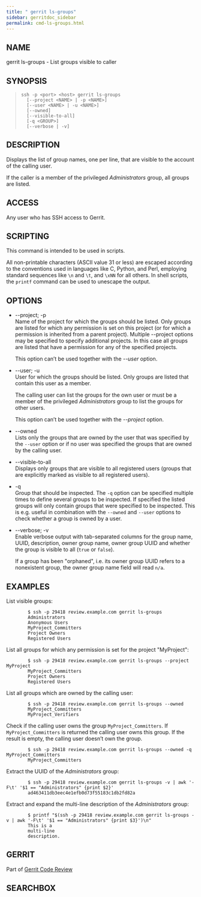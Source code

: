 ```yaml
---
title: " gerrit ls-groups"
sidebar: gerritdoc_sidebar
permalink: cmd-ls-groups.html
---
```

## NAME

gerrit ls-groups - List groups visible to caller

## SYNOPSIS

> 
> 
>     ssh -p <port> <host> gerrit ls-groups
>       [--project <NAME> | -p <NAME>]
>       [--user <NAME> | -u <NAME>]
>       [--owned]
>       [--visible-to-all]
>       [-q <GROUP>]
>       [--verbose | -v]

## DESCRIPTION

Displays the list of group names, one per line, that are visible to the
account of the calling user.

If the caller is a member of the privileged *Administrators* group, all
groups are listed.

## ACCESS

Any user who has SSH access to Gerrit.

## SCRIPTING

This command is intended to be used in scripts.

All non-printable characters (ASCII value 31 or less) are escaped
according to the conventions used in languages like C, Python, and Perl,
employing standard sequences like `\n` and `\t`, and `\xNN` for all
others. In shell scripts, the `printf` command can be used to unescape
the output.

## OPTIONS

  - \--project; -p  
    Name of the project for which the groups should be listed. Only
    groups are listed for which any permission is set on this project
    (or for which a permission is inherited from a parent project).
    Multiple --project options may be specified to specify additional
    projects. In this case all groups are listed that have a permission
    for any of the specified projects.
    
    This option can’t be used together with the *--user* option.

  - \--user; -u  
    User for which the groups should be listed. Only groups are listed
    that contain this user as a member.
    
    The calling user can list the groups for the own user or must be a
    member of the privileged *Administrators* group to list the groups
    for other users.
    
    This option can’t be used together with the *--project* option.

  - \--owned  
    Lists only the groups that are owned by the user that was specified
    by the `--user` option or if no user was specified the groups that
    are owned by the calling user.

  - \--visible-to-all  
    Displays only groups that are visible to all registered users
    (groups that are explicitly marked as visible to all registered
    users).

  - \-q  
    Group that should be inspected. The `-q` option can be specified
    multiple times to define several groups to be inspected. If
    specified the listed groups will only contain groups that were
    specified to be inspected. This is e.g. useful in combination with
    the `--owned` and `--user` options to check whether a group is owned
    by a user.

  - \--verbose; -v  
    Enable verbose output with tab-separated columns for the group name,
    UUID, description, owner group name, owner group UUID and whether
    the group is visible to all (`true` or `false`).
    
    If a group has been "orphaned", i.e. its owner group UUID refers to
    a nonexistent group, the owner group name field will read `n/a`.

## EXAMPLES

List visible groups:

``` 
        $ ssh -p 29418 review.example.com gerrit ls-groups
        Administrators
        Anonymous Users
        MyProject_Committers
        Project Owners
        Registered Users
```

List all groups for which any permission is set for the project
"MyProject":

``` 
        $ ssh -p 29418 review.example.com gerrit ls-groups --project MyProject
        MyProject_Committers
        Project Owners
        Registered Users
```

List all groups which are owned by the calling user:

``` 
        $ ssh -p 29418 review.example.com gerrit ls-groups --owned
        MyProject_Committers
        MyProject_Verifiers
```

Check if the calling user owns the group `MyProject_Committers`. If
`MyProject_Committers` is returned the calling user owns this group. If
the result is empty, the calling user doesn’t own the
group.

``` 
        $ ssh -p 29418 review.example.com gerrit ls-groups --owned -q MyProject_Committers
        MyProject_Committers
```

Extract the UUID of the *Administrators*
group:

``` 
        $ ssh -p 29418 review.example.com gerrit ls-groups -v | awk '-F\t' '$1 == "Administrators" {print $2}'
        ad463411db3eec4e1efb0d73f55183c1db2fd82a
```

Extract and expand the multi-line description of the *Administrators*
group:

``` 
        $ printf "$(ssh -p 29418 review.example.com gerrit ls-groups -v | awk '-F\t' '$1 == "Administrators" {print $3}')\n"
        This is a
        multi-line
        description.
```

## GERRIT

Part of [Gerrit Code Review](index.html)

## SEARCHBOX

